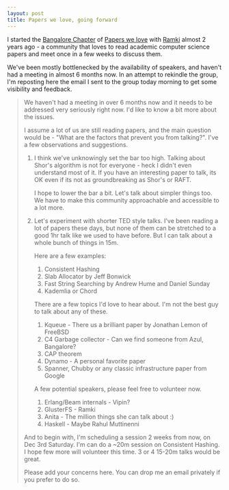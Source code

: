 ```yaml
---
layout: post
title: Papers we love, going forward
---
```


I started
the [Bangalore Chapter](http://www.meetup.com/Papers-we-love-Bangalore/)
of [Papers we love](http://paperswelove.org/)
with [Ramki](https://rkrishnan.org/) almost 2 years ago - a community that loves
to read academic computer science papers and meet once in a few weeks to discuss
them.

We've been mostly bottlenecked by the availability of speakers, and haven't had
a meeting in almost 6 months now. In an attempt to rekindle the group, I'm
reposting here the email I sent to the group today morning to get some
visibility and feedback.

>
>
> We haven't had a meeting in over 6 months now and it needs to be addressed very
> seriously right now. I'd like to know a bit more about the issues.
>
> I assume a lot of us are still reading papers, and the main question would
> be - "What are the factors that prevent you from talking?". I've a few
> observations and suggestions.
>
> 1. I think we've unknowingly set the bar too high. Talking about Shor's
>    algorithm is not for everyone - heck I didn't even understand most of it. If
>    you have an interesting paper to talk, its OK even if its not as
>    groundbreaking as Shor's or RAFT.
>
>    I hope to lower the bar a bit. Let's talk about simpler things too. We have
>    to make this community approachable and accessible to a lot more.
>
> 2. Let's experiment with shorter TED style talks. I've been reading a lot of
>    papers these days, but none of them can be stretched to a good 1hr talk like
>    we used to have before. But I can talk about a whole bunch of things in 15m.
>
>    Here are a few examples:
>
>    1. Consistent Hashing
>    2. Slab Allocator by Jeff Bonwick
>    3. Fast String Searching by Andrew Hume and Daniel Sunday
>    4. Kademlia or Chord
>
>    There are a few topics I'd love to hear about. I'm not the best guy to talk
>    about any of these.
>
>    1. Kqueue - There us a brilliant paper by Jonathan Lemon of FreeBSD
>    2. C4 Garbage collector - Can we find someone from Azul, Bangalore?
>    3. CAP theorem
>    4. Dynamo - A personal favorite paper
>    5. Spanner, Chubby or any classic infrastructure paper from Google
>
>    A few potential speakers, please feel free to volunteer now.
>
>    1. Erlang/Beam internals - Vipin?
>    2. GlusterFS - Ramki
>    3. Anita - The million things she can talk about :)
>    4. Haskell  - Maybe Rahul Muttinenni
>
> And to begin with, I'm scheduling a session 2 weeks from now, on Dec 3rd
> Saturday. I'm can do a ~20m session on Consistent Hashing. I hope few more will
> volunteer this time. 3 or 4 15-20m talks would be great.
>
> Please add your concerns here. You can drop me an email privately if you prefer
> to do so.
